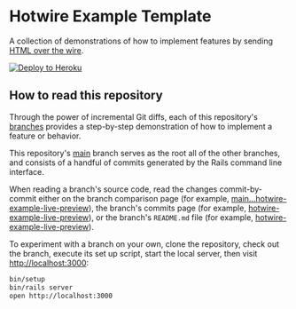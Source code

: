 # Hotwire Example Template

A collection of demonstrations of how to implement features by sending [HTML
over the wire](https://hotwired.dev).

[![Deploy to Heroku](https://www.herokucdn.com/deploy/button.png)][heroku-deploy-app]

[heroku-deploy-app]: https://heroku.com/deploy?template=https://github.com/thoughtbot/hotwire-example-template/tree/hotwire-example-chat

## How to read this repository

Through the power of incremental Git diffs, each of this repository's
[branches][] provides a step-by-step demonstration of how to implement a feature
or behavior.

This repository's [main][] branch serves as the root all of the other branches,
and consists of a handful of commits generated by the Rails command line
interface.

When reading a branch's source code, read the changes commit-by-commit either on
the branch comparison page (for example,
[main...hotwire-example-live-preview][]), the branch's commits page (for
example, [hotwire-example-live-preview][]), or the branch's `README.md` file
(for example, [hotwire-example-live-preview][README]).

To experiment with a branch on your own, clone the repository, check out the
branch, execute its set up script, start the local server, then visit
<http://localhost:3000>:

```sh
bin/setup
bin/rails server
open http://localhost:3000
```

[branches]: https://github.com/thoughtbot/hotwire-example-template/branches/all
[main]: https://github.com/thoughtbot/hotwire-example-template/tree/main
[main...hotwire-example-live-preview]: https://github.com/thoughtbot/hotwire-example-template/compare/hotwire-example-live-preview
[hotwire-example-live-preview]: https://github.com/thoughtbot/hotwire-example-template/commits/hotwire-example-live-preview
[README]: https://github.com/thoughtbot/hotwire-example-template/blob/hotwire-example-live-preview/README.md
